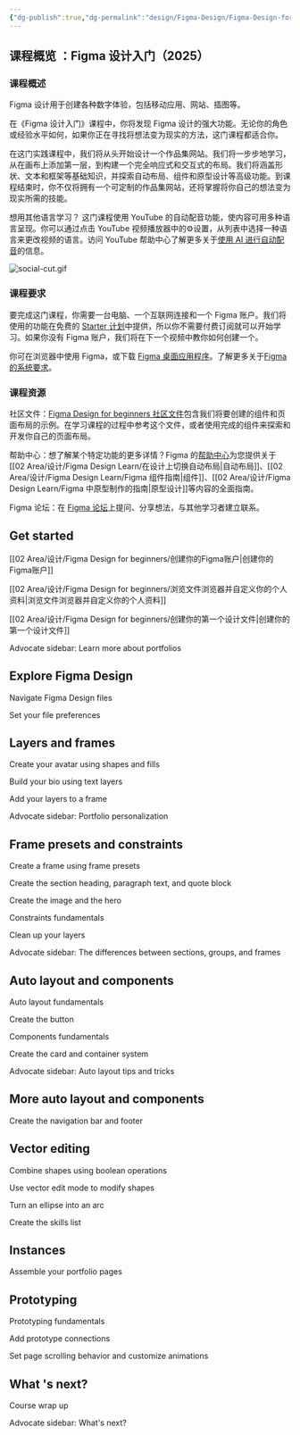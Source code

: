 ```yaml
---
{"dg-publish":true,"dg-permalink":"design/Figma-Design/Figma-Design-for-beginners","permalink":"/design/Figma-Design/Figma-Design-for-beginners/","metatags":{"description":"Start your Figma Design learning journey with this hands-on course where we design a portfolio website from scratch. We'll cover the basics like shapes, text, and frames, and tap into more advanced features like auto layout, components, and prototyping. By the end, you'll be ready to start bringing your own ideas to life.","og:site_name":"DavonOs","og:title":"Figma 设计入门","og:type":"article","og:url":"https://zuji.eu.org/design/Figma-Design/Figma-Design-for-beginners","og:image":"https://help.figma.com/hc/theming_assets/01HZFG1N1QJPKABHT3PHQQ0J9J","og:image: width":"200","og:image: alt":"articlecover","og:locale":"zh_cn"},"tags":["Design/UI/Figma"],"created":"2025-07-03T10:26:13.216+08:00","updated":"2025-07-04T17:50:58.490+08:00"}
---
```



## 课程概览 ：Figma 设计入门（2025）

### 课程概述

Figma 设计用于创建各种数字体验，包括移动应用、网站、插图等。

在《Figma 设计入门》课程中，你将发现 Figma 设计的强大功能。无论你的角色或经验水平如何，如果你正在寻找将想法变为现实的方法，这门课程都适合你。

在这门实践课程中，我们将从头开始设计一个作品集网站。我们将一步步地学习，从在画布上添加第一层，到构建一个完全响应式和交互式的布局。我们将涵盖形状、文本和框架等基础知识，并探索自动布局、组件和原型设计等高级功能。到课程结束时，你不仅将拥有一个可定制的作品集网站，还将掌握将你自己的想法变为现实所需的技能。

想用其他语言学习？
这门课程使用 YouTube 的自动配音功能，使内容可用多种语言呈现。你可以通过点击 YouTube 视频播放器中的⚙️设置，从列表中选择一种语言来更改视频的语言。访问 YouTube 帮助中心了解更多关于[使用 AI 进行自动配音](https://support.google.com/youtube/answer/15569972?hl=en)的信息。

![social-cut.gif](https://help.figma.com/hc/article_attachments/31752022400151)

### 课程要求

要完成这门课程，你需要一台电脑、一个互联网连接和一个 Figma 账户。我们将使用的功能在免费的 [Starter 计划](https://help.figma.com/hc/en-us/articles/360040328273-Figma-plans-and-features)中提供，所以你不需要付费订阅就可以开始学习。如果你没有 Figma 账户，我们将在下一个视频中教你如何创建一个。

你可在浏览器中使用 Figma，或下载 [Figma 桌面应用程序](https://www.figma.com/downloads/)。了解更多关于[Figma 的系统要求](https://help.figma.com/hc/en-us/articles/360039827194)。

### 课程资源

社区文件：[Figma Design for beginners 社区文件](https://www.figma.com/community/file/1499455316701927850)包含我们将要创建的组件和页面布局的示例。在学习课程的过程中参考这个文件，或者使用完成的组件来探索和开发你自己的页面布局。

帮助中心：想了解某个特定功能的更多详情？Figma 的[帮助中心](https://help.figma.com/hc/en-us)为您提供关于[[02 Area/设计/Figma Design Learn/在设计上切换自动布局\|自动布局]]、[[02 Area/设计/Figma Design Learn/Figma 组件指南\|组件]]、[[02 Area/设计/Figma Design Learn/Figma 中原型制作的指南\|原型设计]]等内容的全面指南。

Figma 论坛：在 [Figma 论坛](https://forum.figma.com/)上提问、分享想法，与其他学习者建立联系。

## Get started

[[02 Area/设计/Figma Design for beginners/创建你的Figma账户\|创建你的Figma账户]]

[[02 Area/设计/Figma Design for beginners/浏览文件浏览器并自定义你的个人资料\|浏览文件浏览器并自定义你的个人资料]]

[[02 Area/设计/Figma Design for beginners/创建你的第一个设计文件\|创建你的第一个设计文件]]

Advocate sidebar: Learn more about portfolios

## Explore Figma Design
Navigate Figma Design files

Set your file preferences

## Layers and frames
Create your avatar using shapes and fills

Build your bio using text layers

Add your layers to a frame

Advocate sidebar: Portfolio personalization
## Frame presets and constraints
Create a frame using frame presets

Create the section heading, paragraph text, and quote block

Create the image and the hero

Constraints fundamentals

Clean up your layers

Advocate sidebar: The differences between sections, groups, and frames
## Auto layout and components
Auto layout fundamentals

Create the button

Components fundamentals

Create the card and container system

Advocate sidebar: Auto layout tips and tricks
## More auto layout and components
Create the navigation bar and footer

## Vector editing
Combine shapes using boolean operations

Use vector edit mode to modify shapes

Turn an ellipse into an arc

Create the skills list
## Instances
Assemble your portfolio pages

## Prototyping
Prototyping fundamentals

Add prototype connections

Set page scrolling behavior and customize animations
## What 's next?
Course wrap up

Advocate sidebar: What's next?
